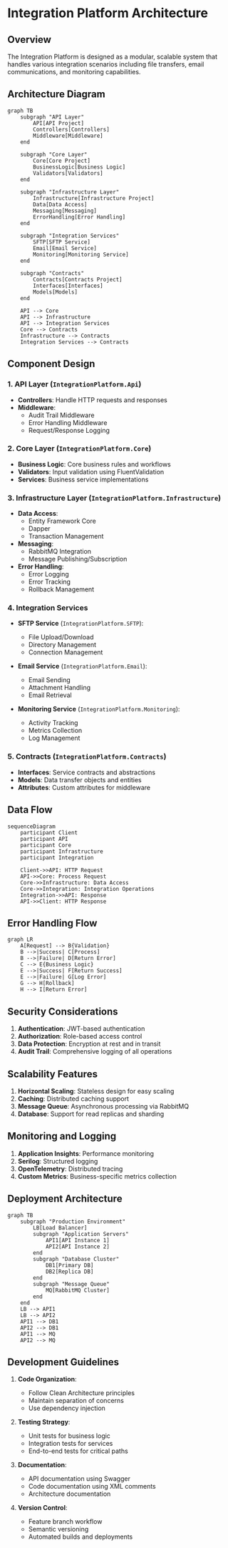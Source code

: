 # Integration Platform Architecture

## Overview
The Integration Platform is designed as a modular, scalable system that handles various integration scenarios including file transfers, email communications, and monitoring capabilities.

## Architecture Diagram
```mermaid
graph TB
    subgraph "API Layer"
        API[API Project]
        Controllers[Controllers]
        Middleware[Middleware]
    end

    subgraph "Core Layer"
        Core[Core Project]
        BusinessLogic[Business Logic]
        Validators[Validators]
    end

    subgraph "Infrastructure Layer"
        Infrastructure[Infrastructure Project]
        Data[Data Access]
        Messaging[Messaging]
        ErrorHandling[Error Handling]
    end

    subgraph "Integration Services"
        SFTP[SFTP Service]
        Email[Email Service]
        Monitoring[Monitoring Service]
    end

    subgraph "Contracts"
        Contracts[Contracts Project]
        Interfaces[Interfaces]
        Models[Models]
    end

    API --> Core
    API --> Infrastructure
    API --> Integration Services
    Core --> Contracts
    Infrastructure --> Contracts
    Integration Services --> Contracts
```

## Component Design

### 1. API Layer (`IntegrationPlatform.Api`)
- **Controllers**: Handle HTTP requests and responses
- **Middleware**: 
  - Audit Trail Middleware
  - Error Handling Middleware
  - Request/Response Logging

### 2. Core Layer (`IntegrationPlatform.Core`)
- **Business Logic**: Core business rules and workflows
- **Validators**: Input validation using FluentValidation
- **Services**: Business service implementations

### 3. Infrastructure Layer (`IntegrationPlatform.Infrastructure`)
- **Data Access**:
  - Entity Framework Core
  - Dapper
  - Transaction Management
- **Messaging**:
  - RabbitMQ Integration
  - Message Publishing/Subscription
- **Error Handling**:
  - Error Logging
  - Error Tracking
  - Rollback Management

### 4. Integration Services
- **SFTP Service** (`IntegrationPlatform.SFTP`):
  - File Upload/Download
  - Directory Management
  - Connection Management

- **Email Service** (`IntegrationPlatform.Email`):
  - Email Sending
  - Attachment Handling
  - Email Retrieval

- **Monitoring Service** (`IntegrationPlatform.Monitoring`):
  - Activity Tracking
  - Metrics Collection
  - Log Management

### 5. Contracts (`IntegrationPlatform.Contracts`)
- **Interfaces**: Service contracts and abstractions
- **Models**: Data transfer objects and entities
- **Attributes**: Custom attributes for middleware

## Data Flow
```mermaid
sequenceDiagram
    participant Client
    participant API
    participant Core
    participant Infrastructure
    participant Integration

    Client->>API: HTTP Request
    API->>Core: Process Request
    Core->>Infrastructure: Data Access
    Core->>Integration: Integration Operations
    Integration->>API: Response
    API->>Client: HTTP Response
```

## Error Handling Flow
```mermaid
graph LR
    A[Request] --> B{Validation}
    B -->|Success| C[Process]
    B -->|Failure| D[Return Error]
    C --> E{Business Logic}
    E -->|Success| F[Return Success]
    E -->|Failure| G[Log Error]
    G --> H[Rollback]
    H --> I[Return Error]
```

## Security Considerations
1. **Authentication**: JWT-based authentication
2. **Authorization**: Role-based access control
3. **Data Protection**: Encryption at rest and in transit
4. **Audit Trail**: Comprehensive logging of all operations

## Scalability Features
1. **Horizontal Scaling**: Stateless design for easy scaling
2. **Caching**: Distributed caching support
3. **Message Queue**: Asynchronous processing via RabbitMQ
4. **Database**: Support for read replicas and sharding

## Monitoring and Logging
1. **Application Insights**: Performance monitoring
2. **Serilog**: Structured logging
3. **OpenTelemetry**: Distributed tracing
4. **Custom Metrics**: Business-specific metrics collection

## Deployment Architecture
```mermaid
graph TB
    subgraph "Production Environment"
        LB[Load Balancer]
        subgraph "Application Servers"
            API1[API Instance 1]
            API2[API Instance 2]
        end
        subgraph "Database Cluster"
            DB1[Primary DB]
            DB2[Replica DB]
        end
        subgraph "Message Queue"
            MQ[RabbitMQ Cluster]
        end
    end
    LB --> API1
    LB --> API2
    API1 --> DB1
    API2 --> DB1
    API1 --> MQ
    API2 --> MQ
```

## Development Guidelines
1. **Code Organization**:
   - Follow Clean Architecture principles
   - Maintain separation of concerns
   - Use dependency injection

2. **Testing Strategy**:
   - Unit tests for business logic
   - Integration tests for services
   - End-to-end tests for critical paths

3. **Documentation**:
   - API documentation using Swagger
   - Code documentation using XML comments
   - Architecture documentation

4. **Version Control**:
   - Feature branch workflow
   - Semantic versioning
   - Automated builds and deployments 